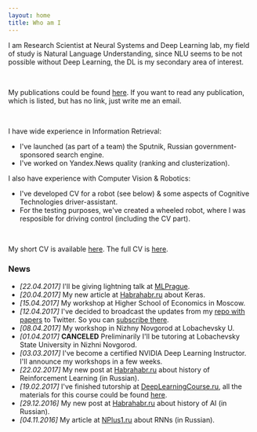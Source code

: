 ```yaml
---
layout: home
title: Who am I
---
```


I am Research Scientist at Neural Systems and Deep Learning lab, my field of study is Natural Language Understanding, since NLU seems to be not possible without Deep Learning, the DL is my secondary area of interest. 

<br />

My publications could be found [here](./publications.md). If you want to read any publication, which is listed, but has no link, just write me an email.

<br />

I have wide experience in Information Retrieval:
- I've launched (as part of a team) the Sputnik, Russian government-sponsored search engine.
- I've worked on Yandex.News quality (ranking and clusterization).

I also have experience with Computer Vision & Robotics:
- I've developed CV for a robot (see below) & some aspects of Cognitive Technologies driver-assistant.
- For the testing purposes, we've created a wheeled robot, where I was resposible for driving control (including the CV part).

<br />

My short CV is available [here](resume/one-page-cv.pdf). The full CV is [here](https://www.dropbox.com/s/ce0d73trfwtfc7h/academic_CV2.pdf?dl=1).

### News 
- *[22.04.2017]* I'll be giving lightning talk at [MLPrague](http://mlprague.com).
- *[20.04.2017]* My new article at [Habrahabr.ru](https://habrahabr.ru/company/ods/blog/325432/) about Keras.
- *[15.04.2017]* My workshop at Higher School of Economics in Moscow.
- *[12.04.2017]* I've decided to broadcast the updates from my [repo with papers](https://github.com/madrugado/deep-learning-nlp-rl-papers) to Twitter. So you can [subscribe there](https://twitter.com/madrugad0).
- *[08.04.2017]* My workshop in Nizhny Novgorod at Lobachevsky U.
- *[01.04.2017]* **CANCELED** Preliminarily I'll be tutoring at Lobachevsky State University in Nizhni Novgorod.
- *[03.03.2017]* I've become a certified NVIDIA Deep Learning Instructor. I'll announce my workshops in a few weeks.
- *[22.02.2017]* My new post at [Habrahabr.ru](https://habrahabr.ru/post/322404/) about history of Reinforcement Learning (in Russian).
- *[19.02.2017]* I've finished tutorship at [DeepLearningCourse.ru](http://DeepLearningCourse.ru), all the materials for this course could be found [here](https://github.com/DeepLearningCourse/DeepLearningCourse).
- *[29.12.2016]* My new post at [Habrahabr.ru](https://habrahabr.ru/company/mipt/blog/318758/) about history of AI (in Russian).
- *[04.11.2016]* My article at [NPlus1.ru](https://nplus1.ru/material/2016/11/04/recurrent-networks) about RNNs (in Russian).
